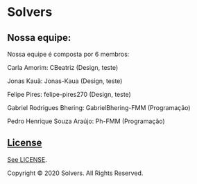 # Solvers

## Nossa equipe:
Nossa equipe é composta por 6 membros:

Carla Amorim: CBeatriz (Design, teste)

Jonas Kauã: Jonas-Kaua (Design, teste)

Felipe Pires: felipe-pires270 (Design, teste)

Gabriel Rodrigues Bhering: GabrielBhering-FMM (Programação)

Pedro Henrique Souza Araújo: Ph-FMM (Programação)

<a href="../../graphs/contributors">

## License

See  [LICENSE](https://github.com/GabrielBhering-FMM/Solvers/blob/master/LICENSE).

Copyright © 2020 Solvers. All Rights Reserved.
